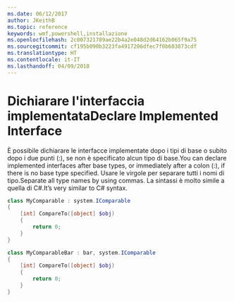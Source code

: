 ```yaml
---
ms.date: 06/12/2017
author: JKeithB
ms.topic: reference
keywords: wmf,powershell,installazione
ms.openlocfilehash: 2c007321789ae22b4a2e048d2d64162b065f9a75
ms.sourcegitcommit: cf195b090b3223fa4917206dfec7f0b603873cdf
ms.translationtype: HT
ms.contentlocale: it-IT
ms.lasthandoff: 04/09/2018
---
```

# <a name="declare-implemented-interface"></a><span data-ttu-id="1d1f7-102">Dichiarare l'interfaccia implementata</span><span class="sxs-lookup"><span data-stu-id="1d1f7-102">Declare Implemented Interface</span></span>

<span data-ttu-id="1d1f7-103">È possibile dichiarare le interfacce implementate dopo i tipi di base o subito dopo i due punti (:), se non è specificato alcun tipo di base.</span><span class="sxs-lookup"><span data-stu-id="1d1f7-103">You can declare implemented interfaces after base types, or immediately after a colon (:), if there is no base type specified.</span></span> <span data-ttu-id="1d1f7-104">Usare le virgole per separare tutti i nomi di tipo.</span><span class="sxs-lookup"><span data-stu-id="1d1f7-104">Separate all type names by using commas.</span></span> <span data-ttu-id="1d1f7-105">La sintassi è molto simile a quella di C#.</span><span class="sxs-lookup"><span data-stu-id="1d1f7-105">It’s very similar to C# syntax.</span></span>

```powershell
class MyComparable : system.IComparable
{
    [int] CompareTo([object] $obj)
    {
        return 0;
    }
}

class MyComparableBar : bar, system.IComparable
{
    [int] CompareTo([object] $obj)
    {
        return 0;
    }
}
```